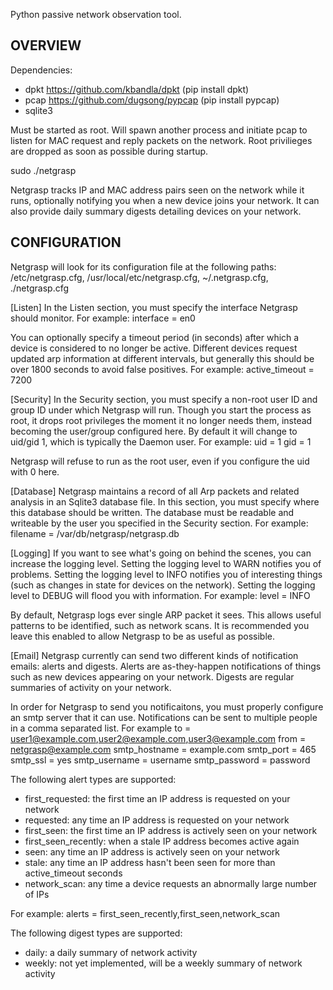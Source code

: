 Python passive network observation tool.

OVERVIEW
--------

Dependencies:
 - dpkt https://github.com/kbandla/dpkt (pip install dpkt)
 - pcap https://github.com/dugsong/pypcap (pip install pypcap)
 - sqlite3

Must be started as root. Will spawn another process and initiate pcap to listen
for MAC request and reply packets on the network. Root privilieges are dropped
as soon as possible during startup.

  sudo ./netgrasp

Netgrasp tracks IP and MAC address pairs seen on the network while it runs,
optionally notifying you when a new device joins your network. It can also
provide daily summary digests detailing devices on your network.

CONFIGURATION
-------------

Netgrasp will look for its configuration file at the following paths:
  /etc/netgrasp.cfg, /usr/local/etc/netgrasp.cfg, ~/.netgrasp.cfg,  \
 ./netgrasp.cfg

[Listen]
In the Listen section, you must specify the interface Netgrasp should monitor. For example:
  interface = en0

You can optionally specify a timeout period (in seconds) after which a device is
considered to no longer be active. Different devices request updated arp
information at different intervals, but generally this should be over 1800
seconds to avoid false positives. For example:
  active_timeout = 7200

[Security]
In the Security section, you must specify a non-root user ID and group ID under
which Netgrasp will run. Though you start the process as root, it drops root
privileges the moment it no longer needs them, instead becoming the user/group
configured here. By default it will change to uid/gid 1, which is typically the
Daemon user. For example:
  uid = 1
  gid = 1

Netgrasp will refuse to run as the root user, even if you configure the uid with
0 here.

[Database]
Netgrasp maintains a record of all Arp packets and related analysis in an
Sqlite3 database file. In this section, you must specify where this database
should be written.  The database must be readable and writeable by the user you
specified in the Security section. For example:
  filename = /var/db/netgrasp/netgrasp.db

[Logging]
If you want to see what's going on behind the scenes, you can increase the
logging level.  Setting the logging level to WARN notifies you of problems.
Setting the logging level to INFO notifies you of interesting things (such as
changes in state for devices on the network). Setting the logging level to DEBUG
will flood you with information. For example:
  level = INFO

By default, Netgrasp logs ever single ARP packet it sees. This allows useful
patterns to be identified, such as network scans. It is recommended you leave
this enabled to allow Netgrasp to be as useful as possible.

[Email]
Netgrasp currently can send two different kinds of notification emails: alerts
and digests.  Alerts are as-they-happen notifications of things such as new
devices appearing on your network. Digests are regular summaries of activity on
your network.

In order for Netgrasp to send you notificaitons, you must properly configure an
smtp server that it can use. Notifications can be sent to multiple people in a
comma separated list. For example
  to = user1@example.com,user2@example.com,user3@example.com
  from = netgrasp@example.com
  smtp_hostname = example.com
  smtp_port = 465
  smtp_ssl = yes
  smtp_username = username
  smtp_password = password

The following alert types are supported:
 - first_requested: the first time an IP address is requested on your network
 - requested: any time an IP address is requested on your network
 - first_seen: the first time an IP address is actively seen on your network
 - first_seen_recently: when a stale IP address becomes active again
 - seen: any time an IP address is actively seen on your network
 - stale: any time an IP address hasn't been seen for more than active_timeout
   seconds
 - network_scan: any time a device requests an abnormally large number of IPs

For example:
  alerts = first_seen_recently,first_seen,network_scan

The following digest types are supported:
 - daily: a daily summary of network activity
 - weekly: not yet implemented, will be a weekly summary of network activity
